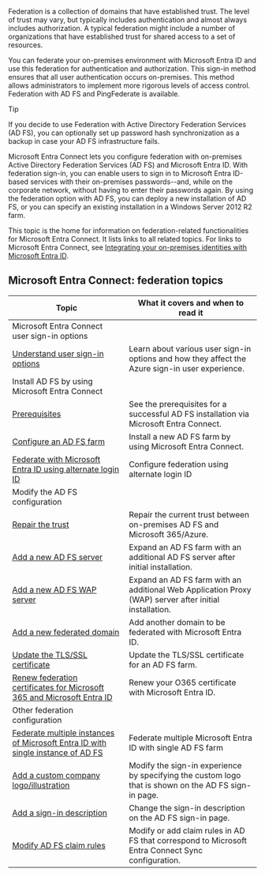 Federation is a collection of domains that have established trust. The level of trust may vary, but typically includes authentication and almost always includes authorization. A typical federation might include a number of organizations that have established trust for shared access to a set of resources.

You can federate your on-premises environment with Microsoft Entra ID and use this federation for authentication and authorization. This sign-in method ensures that all user authentication occurs on-premises. This method allows administrators to implement more rigorous levels of access control. Federation with AD FS and PingFederate is available.

> [!TIP]
> If you decide to use Federation with Active Directory Federation Services (AD FS), you can optionally set up password hash synchronization as a backup in case your AD FS infrastructure fails.

Microsoft Entra Connect lets you configure federation with on-premises Active Directory Federation Services (AD FS) and Microsoft Entra ID. With federation sign-in, you can enable users to sign in to Microsoft Entra ID-based services with their on-premises passwords--and, while on the corporate network, without having to enter their passwords again. By using the federation option with AD FS, you can deploy a new installation of AD FS, or you can specify an existing installation in a Windows Server 2012 R2 farm.

This topic is the home for information on federation-related functionalities for Microsoft Entra Connect. It lists links to all related topics. For links to Microsoft Entra Connect, see [Integrating your on-premises identities with Microsoft Entra ID](/entra/identity/hybrid/whatis-hybrid-identity).

## Microsoft Entra Connect: federation topics

| **Topic**                                                                                                                                                                                          | **What it covers and when to read it**                                                                 |
| -------------------------------------------------------------------------------------------------------------------------------------------------------------------------------------------------- | ------------------------------------------------------------------------------------------------------ |
| Microsoft Entra Connect user sign-in options                                                                                                                                                       |                                                                                                        |
| [Understand user sign-in options](/entra/identity/hybrid/connect/plan-connect-user-signin)                                                                              | Learn about various user sign-in options and how they affect the Azure sign-in user experience.        |
| Install AD FS by using Microsoft Entra Connect                                                                                                                                                     |                                                                                                        |
| [Prerequisites](/entra/identity/hybrid/connect/how-to-connect-install-custom#ad-fs-configuration-prerequisites)                                                         | See the prerequisites for a successful AD FS installation via Microsoft Entra Connect.                 |
| [Configure an AD FS farm](/entra/identity/hybrid/connect/how-to-connect-install-custom#configuring-federation-with-ad-fs)                                               | Install a new AD FS farm by using Microsoft Entra Connect.                                             |
| [Federate with Microsoft Entra ID using alternate login ID](/entra/identity/hybrid/connect/how-to-connect-fed-management#alternateid)                                   | Configure federation using alternate login ID                                                          |
| Modify the AD FS configuration                                                                                                                                                                     |                                                                                                        |
| [Repair the trust](/entra/identity/hybrid/connect/how-to-connect-fed-management#repairthetrust)                                                                         | Repair the current trust between on-premises AD FS and Microsoft 365/Azure.                            |
| [Add a new AD FS server](/entra/identity/hybrid/connect/how-to-connect-fed-management#addadfsserver)                                                                    | Expand an AD FS farm with an additional AD FS server after initial installation.                       |
| [Add a new AD FS WAP server](/entra/identity/hybrid/connect/how-to-connect-fed-management#addwapserver)                                                                 | Expand an AD FS farm with an additional Web Application Proxy (WAP) server after initial installation. |
| [Add a new federated domain](/entra/identity/hybrid/connect/how-to-connect-fed-management#addfeddomain)                                                                 | Add another domain to be federated with Microsoft Entra ID.                                            |
| [Update the TLS/SSL certificate](/entra/identity/hybrid/connect/how-to-connect-fed-ssl-update)                                                                          | Update the TLS/SSL certificate for an AD FS farm.                                                      |
| [Renew federation certificates for Microsoft 365 and Microsoft Entra ID](/entra/identity/hybrid/connect/how-to-connect-fed-o365-certs)                                  | Renew your O365 certificate with Microsoft Entra ID.                                                   |
| Other federation configuration                                                                                                                                                                     |                                                                                                        |
| [Federate multiple instances of Microsoft Entra ID with single instance of AD FS](/entra/identity/hybrid/connect/how-to-connect-fed-single-adfs-multitenant-federation) | Federate multiple Microsoft Entra ID with single AD FS farm                                            |
| [Add a custom company logo/illustration](/entra/identity/hybrid/connect/how-to-connect-fed-management#customlogo)                                                       | Modify the sign-in experience by specifying the custom logo that is shown on the AD FS sign-in page.   |
| [Add a sign-in description](/entra/identity/hybrid/connect/how-to-connect-fed-management#addsignindescription)                                                          | Change the sign-in description on the AD FS sign-in page.                                              |
| [Modify AD FS claim rules](/entra/identity/hybrid/connect/how-to-connect-fed-management#modclaims)                                                                      | Modify or add claim rules in AD FS that correspond to Microsoft Entra Connect Sync configuration.      |
